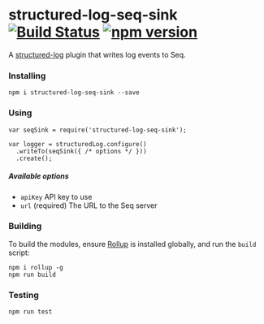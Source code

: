 # structured-log-seq-sink [![Build Status](https://travis-ci.org/Wedvich/structured-log-seq-sink.svg?branch=master)](https://travis-ci.org/Wedvich/structured-log-seq-sink) [![npm version](https://badge.fury.io/js/structured-log-seq-sink.svg)](https://www.npmjs.com/package/structured-log-seq-sink)

A [structured-log](https://github.com/structured-log/structured-log) plugin that writes log events to Seq.

### Installing

`npm i structured-log-seq-sink --save`

### Using

```
var seqSink = require('structured-log-seq-sink');

var logger = structuredLog.configure()
  .writeTo(seqSink({ /* options */ }))
  .create();

```

##### Available options

- `apiKey` API key to use
- `url` (required) The URL to the Seq server

### Building

To build the modules, ensure [Rollup](http://rollupjs.org/) is installed globally, and run the `build` script:

```
npm i rollup -g
npm run build
```

### Testing

```
npm run test
```
